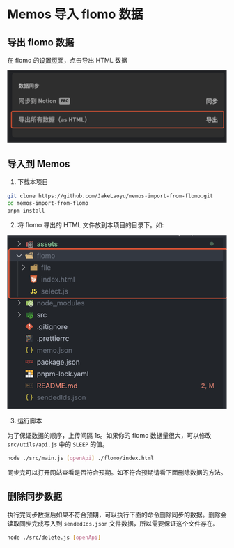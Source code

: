 # Memos 导入 flomo 数据

## 导出 flomo 数据

在 flomo 的[设置页面](https://v.flomoapp.com/mine?source=account)，点击导出 HTML 数据

![](assets/SCR-20230211-tbm.png)

## 导入到 Memos

1. 下载本项目

```bash
git clone https://github.com/JakeLaoyu/memos-import-from-flomo.git
cd memos-import-from-flomo
pnpm install
```

2. 将 flomo 导出的 HTML 文件放到本项目的目录下。如: 

![](assets/SCR-20230211-tdr.png)

3. 运行脚本

为了保证数据的顺序，上传间隔 1s。如果你的 flomo 数据量很大，可以修改 `src/utils/api.js` 中的 `SLEEP` 的值。

```bash
node ./src/main.js [openApi] ./flomo/index.html
```

同步完可以打开网站查看是否符合预期。如不符合预期请看下面删除数据的方法。

## 删除同步数据

执行完同步数据后如果不符合预期，可以执行下面的命令删除同步的数据。删除会读取同步完成写入到 `sendedIds.json` 文件数据，所以需要保证这个文件存在。

```bash
node ./src/delete.js [openApi]
```